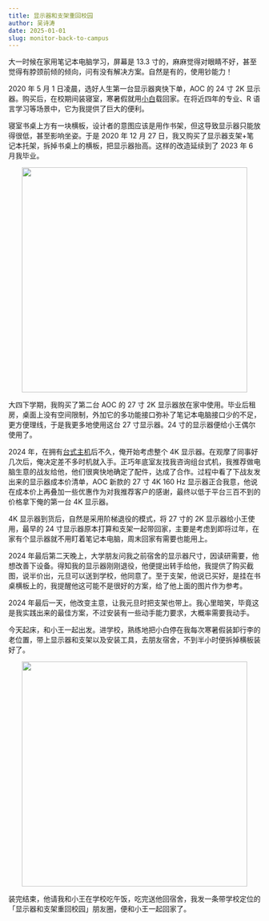 ```yaml
---
title: 显示器和支架重回校园
author: 吴诗涛
date: 2025-01-01
slug: monitor-back-to-campus
---
```


大一时候在家用笔记本电脑学习，屏幕是 13.3 寸的，麻麻觉得对眼睛不好，甚至觉得有脖颈前倾的倾向，问有没有解决方案。自然是有的，使用钞能力！

2020 年 5 月 1 日凌晨，选好人生第一台显示器爽快下单，AOC 的 24 寸 2K 显示器。购买后，在校期间装寝室，寒暑假就用[小白](../my-car)载回家。在将近四年的专业、R 语言学习等场景中，它为我提供了巨大的便利。

寝室书桌上方有一块横板，设计者的意图应该是用作书架，但这导致显示器只能放得很低，甚至影响坐姿。于是 2020 年 12 月 27 日，我又购买了显示器支架+笔记本托架，拆掉书桌上的横板，把显示器抬高。这样的改造延续到了 2023 年 6 月我毕业。

<center><img src="/images/2025-01-01-qszm.jpg" width=450></center>

大四下学期，我购买了第二台 AOC 的 27 寸 2K 显示器放在家中使用。毕业后租房，桌面上没有空间限制，外加它的多功能接口弥补了笔记本电脑接口少的不足，更方便理线，于是我更多地使用这台 27 寸显示器。24 寸的显示器便给小王偶尔使用了。

2024 年，在拥有[台式主机](../my-new-desktop)后不久，俺开始考虑整个 4K 显示器。在观摩了同事好几次后，俺决定差不多时机就入手。正巧年底室友找我咨询组台式机，我推荐做电脑生意的战友给他，他们很爽快地确定了配件，达成了合作。过程中看了下战友发出来的显示器成本价清单，AOC 新款的 27 寸 4K 160 Hz 显示器正合我意，他说在成本价上再叠加一些优惠作为对我推荐客户的感谢，最终以低于平台三百不到的价格拿下俺的第一台 4K 显示器。

4K 显示器到货后，自然是采用阶梯退役的模式，将 27 寸的 2K 显示器给小王使用，最早的 24 寸显示器原本打算和支架一起带回家，主要是考虑到即将过年，在家有个显示器就不用盯着笔记本电脑，周末回家有需要也能用上。

2024 年最后第二天晚上，大学朋友问我之前宿舍的显示器尺寸，因读研需要，他想改善下设备。得知我的显示器刚刚退役，他便提出转手给他，我提供了购买截图，说半价出，元旦可以送到学校，他同意了。至于支架，他说已买好，是挂在书桌横板上的，我提醒他这可能不是很好的方案，给了他上面的图片作为参考。

<!-- 王敏光 -->

2024 年最后一天，他改变主意，让我元旦时把支架也带上。我心里暗笑，毕竟这是我实践出来的最佳方案，不过安装有一些动手能力要求，大概率需要我动手。

今天起床，和小王一起出发。进学校，熟练地把小白停在我每次寒暑假装卸行李的老位置，带上显示器和支架以及安装工具，去朋友宿舍，不到半小时便拆掉横板装好了。

<center><img src="/images/2025-01-01-ggzm.jpg" width=450></center>

装完结束，他请我和小王在学校吃午饭，吃完送他回宿舍，我发一条带学校定位的「显示器和支架重回校园」朋友圈，便和小王一起回家了。
